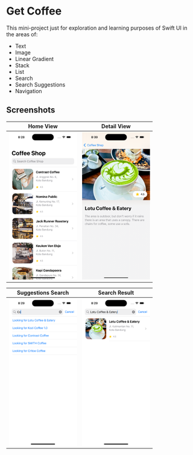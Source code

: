 
# Get Coffee

This mini-project just for exploration and learning purposes of Swift UI in the areas of:
- Text
- Image
- Linear Gradient
- Stack
- List
- Search
- Search Suggestions
- Navigation


## Screenshots

|   Home View   |  Detail View  |
| ------------- | ------------- |
| <img src=".screenshot/home.png" alt="Home View" width="180"/> | <img src=".screenshot/detail.png" alt="Detail View" width="180"/> |

| Suggestions Search |  Search Result  |
| ------------------ | --------------- |
| <img src=".screenshot/suggestions.png" alt="Suggestions Search" width="180"/> | <img src=".screenshot/search.png" alt="Search Result" width="180"/> |

